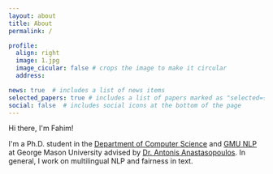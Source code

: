 ```yaml
---
layout: about
title: About
permalink: /

profile:
  align: right
  image: 1.jpg
  image_cicular: false # crops the image to make it circular
  address:

news: true  # includes a list of news items
selected_papers: true # includes a list of papers marked as "selected={true}"
social: false  # includes social icons at the bottom of the page
---
```


Hi there, I'm Fahim!

I'm a Ph.D. student in the [Department of Computer Science](https://cs.gmu.edu/) and [GMU NLP](https://cs.gmu.edu/~antonis/) at George Mason University advised by [Dr. Antonis Anastasopoulos](https://cs.gmu.edu/~antonis/author/antonios-anastasopoulos/). In general, I work on multilingual NLP and fairness in text.

<!-- One of my goals in grad school is to maintain a life outside of grad school; depending on the day, you can find me drinking tea, reading dystopian novels, knitting, running or hitting the trails (sometimes at the same time), and messing around on my piano. I also sporadically post an [open diary of sorts](https://emilykjensen.com/blog/) on this site to show that goals, motivation, and progress through grad school (and life) isn't anywhere close to linear.

As someone with interests at the intersection of a lot of different fields, I really struggled through the graduate school application process. On top of that, I didn't know what to look for in a program or what the daily life of a graduate student looked like. If you have questions about these as well, I would be [happy to chat](mailto:emily.jensen@colorado.edu) about my experience or connect you with someone else. -->
